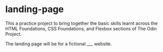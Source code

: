 # landing-page

This a practice project to bring together the basic skills learnt across the HTML Foundations, CSS Foundations, and Flexbox sections of The Odin Project.

The landing page will be for a fictional ___ website.